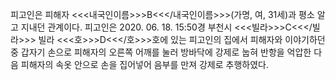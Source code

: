 피고인은 피해자 <<<내국인이름>>>B<<</내국인이름>>>(가명, 여, 31세)과 평소 알고 지내던 관계이다.
피고인은 2020. 06. 18. 15:50경 부천시 <<<빌라>>>C<<</빌라>>> 빌라 <<<호>>>D<<</호>>>호에 있는 피고인의 집에서 피해자와 이야기하던 중 갑자기 손으로 피해자의 오른쪽 어깨를 눌러 방바닥에 강제로 눕혀 반항을 억압한 다음 피해자의 속옷 안으로 손을 집어넣어 음부를 만져 강제로 추행하였다.
